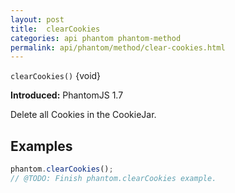 ```yaml
---
layout: post
title:  clearCookies
categories: api phantom phantom-method
permalink: api/phantom/method/clear-cookies.html
---
```


`clearCookies()` {void}

**Introduced:** PhantomJS 1.7

Delete all Cookies in the CookieJar.

## Examples

```javascript
phantom.clearCookies();
// @TODO: Finish phantom.clearCookies example.
```








